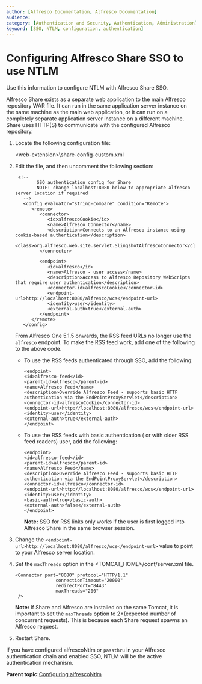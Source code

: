 ```yaml
---
author: [Alfresco Documentation, Alfresco Documentation]
audience: 
category: [Authentication and Security, Authentication, Administration]
keyword: [SSO, NTLM, configuration, authentication]
---
```


# Configuring Alfresco Share SSO to use NTLM

Use this information to configure NTLM with Alfresco Share SSO.

Alfresco Share exists as a separate web application to the main Alfresco repository WAR file. It can run in the same application server instance on the same machine as the main web application, or it can run on a completely separate application server instance on a different machine. Share uses HTTP\(S\) to communicate with the configured Alfresco repository.

1.  Locate the following configuration file:

    <web-extension\>\\share-config-custom.xml

2.  Edit the file, and then uncomment the following section:

    ```
     <!-- 
            SSO authentication config for Share
            NOTE: change localhost:8080 below to appropriate alfresco server location if required
       -->
       <config evaluator="string-compare" condition="Remote">
          <remote>
             <connector>
                <id>alfrescoCookie</id>
                <name>Alfresco Connector</name>
                <description>Connects to an Alfresco instance using cookie-based authentication</description>
                <class>org.alfresco.web.site.servlet.SlingshotAlfrescoConnector</class>
             </connector>
             
             <endpoint>
                <id>alfresco</id>
                <name>Alfresco - user access</name>
                <description>Access to Alfresco Repository WebScripts that require user authentication</description>
                <connector-id>alfrescoCookie</connector-id>
                <endpoint-url>http://localhost:8080/alfresco/wcs</endpoint-url>
                <identity>user</identity>
                <external-auth>true</external-auth>
             </endpoint>
          </remote>
       </config>
    ```

    From Alfresco One 5.1.5 onwards, the RSS feed URLs no longer use the `alfresco` endpoint. To make the RSS feed work, add one of the following to the above code.

    -   To use the RSS feeds authenticated through SSO, add the following:

        ```
        <endpoint>
        <id>alfresco-feed</id>
        <parent-id>alfresco</parent-id> 
        <name>Alfresco Feed</name>
        <description>Override Alfresco Feed - supports basic HTTP authentication via the EndPointProxyServlet</description> 
        <connector-id>alfrescoCookie</connector-id>
        <endpoint-url>http://localhost:8080/alfresco/wcs</endpoint-url>
        <identity>user</identity>
        <external-auth>true</external-auth>
        </endpoint>
        ```

    -   To use the RSS feeds with basic authentication \( or with older RSS feed readers\) user, add the following:

        ```
        <endpoint>
        <id>alfresco-feed</id>
        <parent-id>alfresco</parent-id> 
        <name>Alfresco Feed</name>
        <description>Override Alfresco Feed - supports basic HTTP authentication via the EndPointProxyServlet</description> 
        <connector-id>alfresco</connector-id> 
        <endpoint-url>http://localhost:8080/alfresco/wcs</endpoint-url>
        <identity>user</identity>
        <basic-auth>true</basic-auth>
        <external-auth>false</external-auth>
        </endpoint>
        ```

        **Note:** SSO for RSS links only works if the user is first logged into Alfresco Share in the same browser session.

3.  Change the `<endpoint-url>http://localhost:8080/alfresco/wcs</endpoint-url>` value to point to your Alfresco server location.

4.  Set the `maxThreads` option in the <TOMCAT\_HOME\>/conf/server.xml file.

    ```
    <Connector port="8080" protocol="HTTP/1.1" 
                   connectionTimeout="20000" 
                   redirectPort="8443" 
                   maxThreads="200" 
     />
    ```

    **Note:** If Share and Alfresco are installed on the same Tomcat, it is important to set the `maxThreads` option to 2\*\(expected number of concurrent requests\). This is because each Share request spawns an Alfresco request.

5.  Restart Share.


If you have configured alfrescoNtlm or `passthru` in your Alfresco authentication chain and enabled SSO, NTLM will be the active authentication mechanism.

**Parent topic:**[Configuring alfrescoNtlm](../concepts/auth-alfrescontlm-intro.md)


